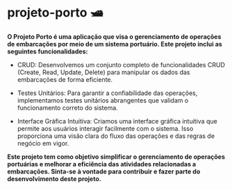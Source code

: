 # projeto-porto :motor_boat:
**O Projeto Porto é uma aplicação que visa o gerenciamento de operações de embarcações por meio de um sistema portuário. Este projeto inclui as seguintes funcionalidades:** 

* CRUD: Desenvolvemos um conjunto completo de funcionalidades CRUD (Create, Read, Update, Delete) para manipular os dados das embarcações de forma eficiente.

* Testes Unitários: Para garantir a confiabilidade das operações, implementamos testes unitários abrangentes que validam o funcionamento correto do sistema.

* Interface Gráfica Intuitiva: Criamos uma interface gráfica intuitiva que permite aos usuários interagir facilmente com o sistema. Isso proporciona uma visão clara do fluxo das operações e das regras de negócio em vigor.

**Este projeto tem como objetivo simplificar o gerenciamento de operações portuárias e melhorar a eficiência das atividades relacionadas a embarcações. Sinta-se à vontade para contribuir e fazer parte do desenvolvimento deste projeto.** 

